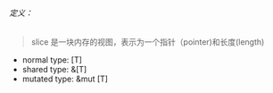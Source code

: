 ###### 定义：
> slice 是一块内存的视图，表示为一个指针（pointer)和长度(length)

- normal type:   [T]
- shared type: &[T]
- mutated type: &mut [T]
